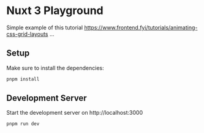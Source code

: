 # Nuxt 3 Playground

Simple example of this tutorial https://www.frontend.fyi/tutorials/animating-css-grid-layouts ...

## Setup

Make sure to install the dependencies:

```bash
pnpm install
```

## Development Server

Start the development server on http://localhost:3000

```bash
pnpm run dev
```
